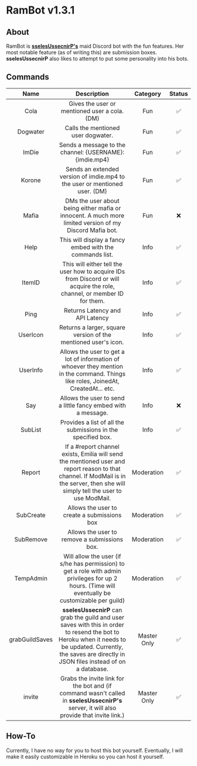 # RamBot v1.3.1

## About

RamBot is **[sselesUssecnirP's](https://github.com/sselesUssecnirP)** maid Discord bot with the fun features. Her most notable feature (as of writing this) are submission boxes. **sselesUssecnirP** also likes to attempt to put some personality into his bots. 
 
## Commands

| Name | Description | Category | Status |
| :-----: | :------------: | :-----: | :-----: |
| Cola | Gives the user or mentioned user a cola. (DM) | Fun | ✅ |
| Dogwater | Calls the mentioned user dogwater. | Fun | ✅ |
| ImDie | Sends a message to the channel: {USERNAME}: {imdie.mp4} | Fun | ✅ |
| Korone | Sends an extended version of imdie.mp4 to the user or mentioned user. (DM) | Fun | ✅ |
| Mafia | DMs the user about being either mafia or innocent. A much more limited version of my Discord Mafia bot. | Fun | ❌ |
| Help | This will display a fancy embed with the commands list. | Info | ✅ |
| ItemID | This will either tell the user how to acquire IDs from Discord or will acquire the role, channel, or member ID for them. | Info | ✅ |
| Ping | Returns Latency and API Latency | Info | ✅ |
| UserIcon | Returns a larger, square version of the mentioned user's icon. | Info | ✅ |
| UserInfo | Allows the user to get a lot of information of whoever they mention in the command. Things like roles, JoinedAt, CreatedAt... etc. | Info | ✅ |
| Say | Allows the user to send a little fancy embed with a message. | Info | ❌ |
| SubList | Provides a list of all the submissions in the specified box. | Info | ✅ |
| Report | If a #report channel exists, Emilia will send the mentioned user and report reason to that channel. If ModMail is in the server, then she will simply tell the user to use ModMail. | Moderation | ✅ |
| SubCreate | Allows the user to create a submissions box | Moderation | ✅ |
| SubRemove | Allows the user to remove a submissions box. | Moderation | ✅ |
| TempAdmin | Will allow the user (if s/he has permission) to get a role with admin privileges for up 2 hours. (Time will eventually be customizable per guild) | Moderation | ✅ |
| grabGuildSaves | **sselesUssecnirP** can grab the guild and user saves with this in order to resend the bot to Heroku when it needs to be updated. Currently, the saves are directly in JSON files instead of on a database. | Master Only | ✅ |
| invite | Grabs the invite link for the bot and (if command wasn't called in **sselesUssecnirP's** server, it will also provide that invite link.) | Master Only | ✅ |

## How-To

Currently, I have no way for you to host this bot yourself. Eventually, I will make it easily customizable in Heroku so you can host it yourself.